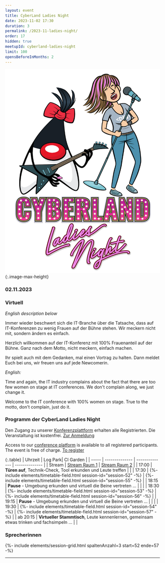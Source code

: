 ```yaml
---
layout: event
title: CyberLand Ladies Night
date: 2023-11-02 17:30
duration: 3
permalink: /2023-11-ladies-night/
order: 17
hidden: true
meetupId: cyberland-ladies-night
limit: 100
opensBeforeInMonths: 2
---
```

![Logo](/assets/logo/ladies_night.jpg){:.image-max-height}

### <i class="fas fa-lg fa-calendar"></i> 02.11.2023

### <i class="fas fa-lg fa-globe"></i> Virtuell <span style="font-size: 0.6em;">

_English description below_ 

Immer wieder beschwert sich die IT-Branche über die Tatsache, dass auf IT-Konferenzen zu wenig Frauen auf der Bühne stehen. Wir meckern nicht mit, sondern ändern es einfach.

Herzlich willkommen auf der IT-Konferenz mit 100% Frauenanteil auf der Bühne. Ganz nach dem Motto, nicht meckern, einfach machen.

Ihr spielt auch mit dem Gedanken, mal einen Vortrag zu halten. Dann meldet Euch bei uns, wir freuen uns auf jede Newcomerin.


_English:_

Time and again, the IT industry complains about the fact that there are too few women on stage at IT conferences. We don't complain along, we just change it.

Welcome to the IT conference with 100% women on stage. True to the motto, don't complain, just do it.

### <i class="fas fa-lg fa-book-open"></i> Programm der CyberLand Ladies Night

Den Zugang zu unserer [Konferenzplattform](https://world.ijug.eu/) erhalten alle Registrierten. Die Veranstaltung ist kostenfrei. [Zur Anmeldung](#teilnahme)

Access to our [conference platform](https://world.ijug.eu/) is available to all registered participants. The event is free of charge. [To register](#participation)

{:.table}
| Uhrzeit  | Log Park| CI Garden | 
| ----- | -------------- | -------------- | -------------- |
| Stream  | <a href="/stream/1"><i class="fas fa-lg fa-link"></i> Stream Raum 1</a> | <a href="/stream/2"><i class="fas fa-lg fa-link"></i> Stream Raum 2</a> | 
| 17:00 | __Türen auf__, Technik-Check, Tool erkunden und Leute treffen | |
| 17:30 |  {%- include elements/timetable-field.html session-id="session-52" -%} | {%- include elements/timetable-field.html session-id="session-55" -%}   | 
| 18:15 | __Pause__ - Umgebung erkunden und virtuell die Beine vertreten ... | | |
| 18:30 |  {%- include elements/timetable-field.html session-id="session-53" -%} | {%- include elements/timetable-field.html session-id="session-56" -%} | 
| 19:15 | __Pause__ - Umgebung erkunden und virtuell die Beine vertreten ... | | |
| 19:30 | {%- include elements/timetable-field.html session-id="session-54" -%}  | {%- include elements/timetable-field.html session-id="session-57" -%} | 
| ab 20:15 | __Virtueller Stammtisch__, Leute kennenlernen, gemeinsam etwas trinken und fachsimpeln ... | |

### <i id="sprecher" class="fas fa-user"></i> Sprecherinnen

{%- include elements/session-grid.html spaltenAnzahl=3 start=52 ende=57 -%}

<hr />
